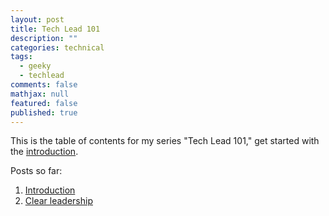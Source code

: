 ```yaml
---
layout: post
title: Tech Lead 101
description: ""
categories: technical
tags:
  - geeky
  - techlead
comments: false
mathjax: null
featured: false
published: true
---
```


This is the table of contents for my series "Tech Lead 101," get started with the [introduction]({{site.url}}/technical/tech-lead-101-intro).


Posts so far:

1. [Introduction]({{site.url}}/technical/tech-lead-101-intro/)
1. [Clear leadership]({{site.url}}/technical/tech-lead-101-clear-leadership/)
